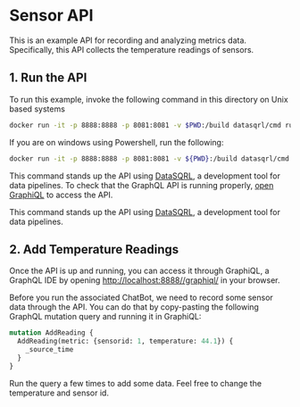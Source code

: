 # Sensor API

This is an example API for recording and analyzing metrics data.
Specifically, this API collects the temperature readings of sensors.

## 1. Run the API

To run this example, invoke the following command in this directory on Unix based systems
```bash
docker run -it -p 8888:8888 -p 8081:8081 -v $PWD:/build datasqrl/cmd run sensors.sqrl sensors.graphqls
```

If you are on windows using Powershell, run the following:
```bash
docker run -it -p 8888:8888 -p 8081:8081 -v ${PWD}:/build datasqrl/cmd run sensors.sqrl sensors.graphqls
```

This command stands up the API using [DataSQRL](https://www.datasqrl.com/), a development tool
for data pipelines. To check that the GraphQL API is running properly, [open GraphiQL](http://localhost:8888/graphiql/) to access the API.

This command stands up the API using [DataSQRL](https://www.datasqrl.com/), a development tool
for data pipelines.

## 2. Add Temperature Readings

Once the API is up and running, you can access it through GraphiQL, a GraphQL IDE by opening
[http://localhost:8888//graphiql/](http://localhost:8888//graphiql/) in your browser.

Before you run the associated ChatBot, we need to record some sensor data through the API.
You can do that by copy-pasting the following GraphQL mutation query and running it in GraphiQL:
```graphql
mutation AddReading {
  AddReading(metric: {sensorid: 1, temperature: 44.1}) {
    _source_time
  }
}
```

Run the query a few times to add some data. Feel free to change the temperature and sensor id.

<!--
## 3. Run the ChatBot

Run the ChatBot in the language of your choice. Check the particular language implementation for details (e.g. [Java](../../java/)).

Provide the name of this example `sensor` as the command line argument.
You can now add the ChatBot questions. You can add additional
temperature readings and see how the answers update in realtime.

-->